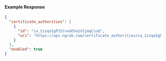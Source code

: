 <!-- Code generated for API Clients. DO NOT EDIT. -->

#### Example Response

```json
{
  "certificate_authorities": [
    {
      "id": "ca_2zsqoIgPJ2CvxGEVa2VJjmqCiuQ",
      "uri": "https://api.ngrok.com/certificate_authorities/ca_2zsqoIgPJ2CvxGEVa2VJjmqCiuQ"
    }
  ],
  "enabled": true
}
```
